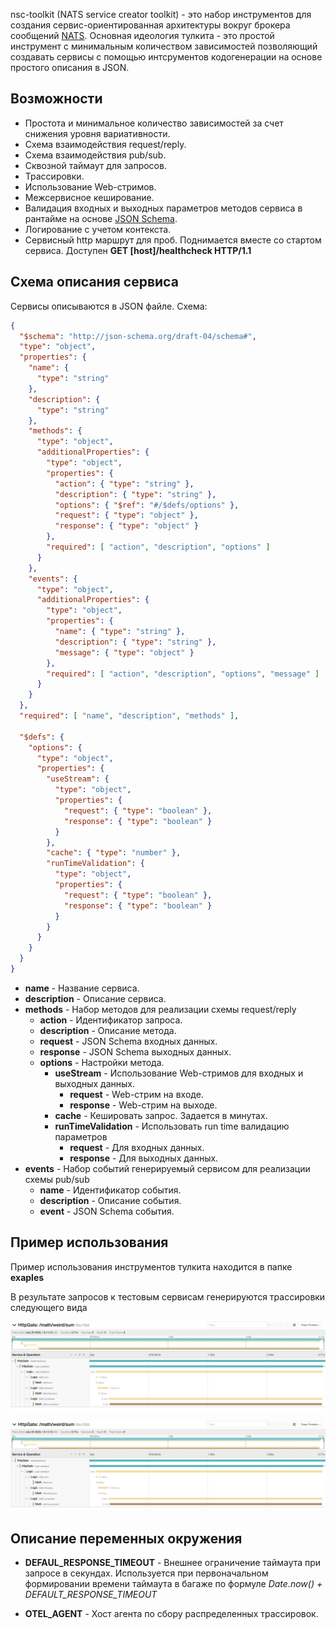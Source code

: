 nsc-toolkit (NATS service creator toolkit) - это набор инструментов для создания сервис-ориентированная архитектуры вокруг брокера сообщений [NATS](https://nats.io/). Основная идеология тулкита - это простой инструмент с минимальным количеством зависимостей позволяющий создавать сервисы с помощью интсрументов кодогенерации на основе простого описания в JSON. 

## Возможности

* Простота и минимальное количество зависимостей за счет снижения уровня вариативности.
* Схема взаимодействия request/reply.
* Схема взаимодействия pub/sub.
* Сквозной таймаут для запросов.
* Трассировки. 
* Использование Web-стримов.
* Межсервисное кеширование.
* Валидация входных и выходных параметров методов сервиса в рантайме на основе [JSON Schema](https://json-schema.org/).
* Логирование с учетом контекста.
* Сервисный http маршрут для проб. Поднимается вместе со стартом сервиса. Доступен **GET [host]/healthcheck HTTP/1.1**

## Схема описания сервиса

Сервисы описываются в JSON файле. Схема:

```json
{
  "$schema": "http://json-schema.org/draft-04/schema#",
  "type": "object",
  "properties": {
    "name": {
      "type": "string"
    },
    "description": {
      "type": "string"
    },
    "methods": {
      "type": "object",
      "additionalProperties": {
        "type": "object",
        "properties": {
          "action": { "type": "string" },
          "description": { "type": "string" },
          "options": { "$ref": "#/$defs/options" },
          "request": { "type": "object" },
          "response": { "type": "object" }
        },
        "required": [ "action", "description", "options" ]
      }
    },
    "events": {
      "type": "object",
      "additionalProperties": {
        "type": "object",
        "properties": {
          "name": { "type": "string" },
          "description": { "type": "string" },
          "message": { "type": "object" }
        },
        "required": [ "action", "description", "options", "message" ]
      }
    }
  },
  "required": [ "name", "description", "methods" ],

  "$defs": {
    "options": {
      "type": "object",
      "properties": {
        "useStream": {
          "type": "object",
          "properties": {
            "request": { "type": "boolean" },
            "response": { "type": "boolean" }
          }
        },
        "cache": { "type": "number" },
        "runTimeValidation": {
          "type": "object",
          "properties": {
            "request": { "type": "boolean" },
            "response": { "type": "boolean" }
          }
        }
      }
    }
  }
}
```

- **name** - Название сервиса.
- **description** - Описание сервиса.
- **methods** - Набор методов для реализации схемы request/reply
  - **action** - Идентификатор запроса.
  - **description** - Описание метода.
  - **request** - JSON Schema входных данных.
  - **response** - JSON Schema выходных данных.
  - **options** - Настройки метода.
    - **useStream** - Использование Web-стримов для входных и выходных данных.
      - **request** - Web-стрим на входе.
      - **response** - Web-стрим на выходе.
    - **cache** - Кешировать запрос. Задается в минутах.
    - **runTimeValidation** - Использовать run time валидацию параметров
      - **request** - Для входных данных.
      - **response** - Для выходных данных.
- **events** - Набор событий генерируемый сервисом для реализации схемы pub/sub
  - **name** - Идентификатор события.
  - **description** - Описание события.
  - **event** - JSON Schema события.

## Пример использования

Пример использования инструментов тулкита находится в папке **exaples**

В результате запросов к тестовым сервисам генерируются трассировки следующего вида

![Таймлайн](./examples/misc/trace_1.png)

![Таймлайн](./examples/misc/trace_1.png)

## Описание переменных окружения

 - **DEFAUL_RESPONSE_TIMEOUT** - Внешнее ограничение таймаута при запросе в секундах. Используется при первоначальном формировании времени таймаута в багаже по формуле *Date.now() + DEFAULT_RESPONSE_TIMEOUT*

 - **OTEL_AGENT** - Хост агента по сбору распределенных трассировок.